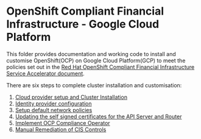 # OpenShift Compliant Financial Infrastructure - Google Cloud Platform

This folder provides documentation and working code to install and customise OpenShift(OCP) on Google Cloud Platform(GCP) to meet the policies set out in the [Red Hat OpenShift Compliant Financial Infrastructure Service Accelerator document](/accelerators/kubernetes/ocp/ServiceApprovalAccelerator_OCP.md). 

There are six steps to complete cluster installation and customisation:

1. [Cloud provider setup and Cluster Installation](/ocp/gcp/01_cluster_installation/cluster_installation.md)
2. [Identity provider configuration](/ocp/gcp/02_htpasswd_identity_provider/htpasswd_implementation.md)
3. [Setup default network policies](/ocp/gcp/03_default_network_policy/default_network_policy_implementation.md)
4. [Updating the self signed certificates for the API Server and Router](/ocp/gcp/04_replace_api_router_certs/replace_api_router_certs.md)
5. [Implement OCP Compliance Operator](/ocp/gcp/05_implement_ocp_compliance_operator/implement_ocp_compliance_operator.md)
6. [Manual Remediation of CIS Controls](/ocp/gcp/06_remediation_of_manual_CIS_controls/Remediation_of_manual_CIS_controls.md)


